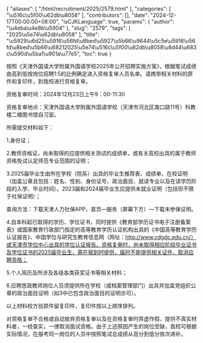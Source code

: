 {
    "aliases": [
        "/html/recruitment/2025/2579.html"
    ],
    "categories": [
        "\u516c\u5f00\u62db\u8058"
    ],
    "contributors": [],
    "date": "2024-12-17T00:00:00+08:00",
    "isCJKLanguage": true,
    "params": {
        "author": "\u4eba\u4e8b\u5904"
    },
    "slug": "2579",
    "tags": [
        "2025\u5e74\u62db\u8058"
    ],
    "title": "\u5929\u6d25\u5916\u56fd\u8bed\u5927\u5b66\u9644\u5c5e\u5916\u56fd\u8bed\u5b66\u68212025\u5e74\u516c\u5f00\u62db\u8058\u8d44\u683c\u590d\u5ba1\u901a\u77e5",
    "toc": true
}

按照《天津外国语大学附属外国语学校2025年公开招聘实施方案》，根据笔试成绩由高到低按岗位招聘1:5的比例确定进入资格复审人员名单。请携带相关材料的原件和复印件，到我校进行资格复审。




资格复审时间：2024年12月23日上午9：00-11:30




资格复审地点：天津外国语大学附属外国语学校（天津市河北区南口路11号）科教楼二楼图书馆自习室。




所需提交材料如下：




1.身份证；




2.教师资格证，尚未取得的应提供相关测试的成绩单，或有关高校出具的属于教师资格免试认定师范专业范围的证明；




3.2025届毕业生由所在学校（院系）出具的毕业生推荐表、成绩单、在校证明（加盖公章且包括：姓名、性别、身份证号、政治面目、就读专业以及在读学历阶段的入学、毕业时间）。2023届和2024届毕业生应提供未就业证明（包括但不限于社保证明）；




查询方法：下载天津人力社保APP，首页—服务（屏幕下方）—下载未参保证明。




4.自本科起已取得的学历、学位证书，同时提供《教育部学历证书电子注册备案表》或国家教育行政部门指定的高等教育学历认证机构出具的《中国高等教育学历认证报告》、中国学位与研究生教育信息网（网址：http://www.cdgdc.edu.cn/）或天津市学位中心出具的学位认证报告。资格复审时，尚未取得相应阶段毕业证书及学位证书的2025届毕业生，需在报到时提供，届时不能提供相关证件，取消应聘资格；




5.个人简历及所涉及各级各类获奖证书等相关材料；




6.应聘思政教师岗位人员须提供所在学校（或档案管理部门）出具并加盖党组织公章的政治面目证明（如3中已包含政治面目的证明亦可）。




以上材料校方验原件留复印件，复印件按以上顺序排列。




对资格复审不合格或自动放弃资格复审以及在资格复审时弄虚作假、提供不真实材料者，一经查实，一律取消面试资格。由于上述原因产生的岗位空缺，我校可根据实际情况，在报考同一岗位的人员中按照笔试总成绩从高分到低分依次递补。



  
